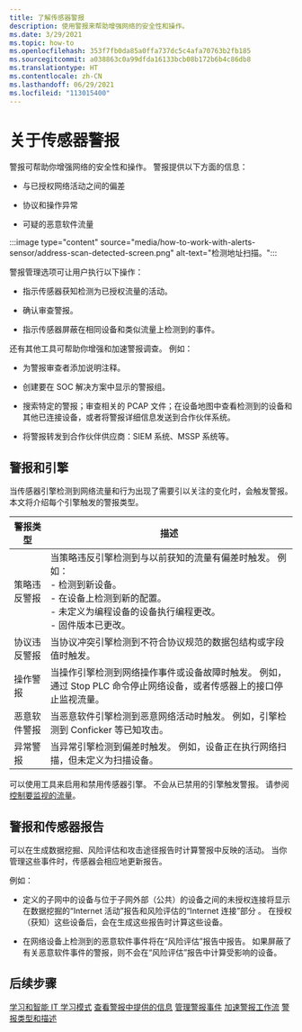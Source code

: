 ```yaml
---
title: 了解传感器警报
description: 使用警报来帮助增强网络的安全性和操作。
ms.date: 3/29/2021
ms.topic: how-to
ms.openlocfilehash: 353f7fb0da85a0ffa737dc5c4afa70763b2fb185
ms.sourcegitcommit: a038863c0a99dfda16133bcb08b172b6b4c86db8
ms.translationtype: HT
ms.contentlocale: zh-CN
ms.lasthandoff: 06/29/2021
ms.locfileid: "113015400"
---
```

# <a name="about-sensor-alerts"></a>关于传感器警报

警报可帮助你增强网络的安全性和操作。 警报提供以下方面的信息：

- 与已授权网络活动之间的偏差

- 协议和操作异常

- 可疑的恶意软件流量

:::image type="content" source="media/how-to-work-with-alerts-sensor/address-scan-detected-screen.png" alt-text="检测地址扫描。":::

警报管理选项可让用户执行以下操作：

- 指示传感器获知检测为已授权流量的活动。

- 确认审查警报。

- 指示传感器屏蔽在相同设备和类似流量上检测到的事件。

还有其他工具可帮助你增强和加速警报调查。 例如：

  - 为警报审查者添加说明注释。

  - 创建要在 SOC 解决方案中显示的警报组。 

  - 搜索特定的警报；审查相关的 PCAP 文件；在设备地图中查看检测到的设备和其他已连接设备，或者将警报详细信息发送到合作伙伴系统。

  - 将警报转发到合作伙伴供应商：SIEM 系统、MSSP 系统等。

## <a name="alerts-and-engines"></a>警报和引擎

当传感器引擎检测到网络流量和行为出现了需要引以关注的变化时，会触发警报。 本文将介绍每个引擎触发的警报类型。

| 警报类型 | 描述 |
|-|-|
| 策略违反警报 | 当策略违反引擎检测到与以前获知的流量有偏差时触发。 例如： <br /> - 检测到新设备。  <br /> - 在设备上检测到新的配置。 <br /> - 未定义为编程设备的设备执行编程更改。 <br /> - 固件版本已更改。 |
| 协议违反警报 | 当协议冲突引擎检测到不符合协议规范的数据包结构或字段值时触发。 | 
| 操作警报 | 当操作引擎检测到网络操作事件或设备故障时触发。 例如，通过 Stop PLC 命令停止网络设备，或者传感器上的接口停止监视流量。 |
| 恶意软件警报 | 当恶意软件引擎检测到恶意网络活动时触发。 例如，引擎检测到 Conficker 等已知攻击。 |
| 异常警报 | 当异常引擎检测到偏差时触发。 例如，设备正在执行网络扫描，但未定义为扫描设备。 |

可以使用工具来启用和禁用传感器引擎。 不会从已禁用的引擎触发警报。 请参阅[控制要监视的流量](how-to-control-what-traffic-is-monitored.md)。

## <a name="alerts-and-sensor-reporting"></a>警报和传感器报告

可以在生成数据挖掘、风险评估和攻击途径报告时计算警报中反映的活动。 当你管理这些事件时，传感器会相应地更新报告。

例如：

  - 定义的子网中的设备与位于子网外部（公共）的设备之间的未授权连接将显示在数据挖掘的“Internet 活动”报告和风险评估的“Internet 连接”部分 。 在授权（获知）这些设备后，会在生成这些报告时计算这些设备。

  - 在网络设备上检测到的恶意软件事件将在“风险评估”报告中报告。 如果屏蔽了有关恶意软件事件的警报，则不会在“风险评估”报告中计算受影响的设备。

## <a name="next-steps"></a>后续步骤

[学习和智能 IT 学习模式](how-to-control-what-traffic-is-monitored.md#learning-and-smart-it-learning-modes)
[查看警报中提供的信息](how-to-view-information-provided-in-alerts.md)
[管理警报事件](how-to-manage-the-alert-event.md)
[加速警报工作流](how-to-accelerate-alert-incident-response.md)
[警报类型和描述](alert-engine-messages.md)
